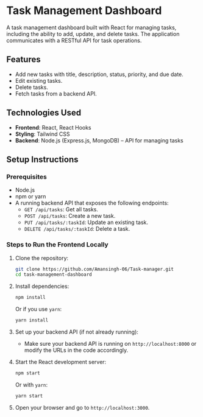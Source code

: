 # Task Management Dashboard

A task management dashboard built with React for managing tasks, including the ability to add, update, and delete tasks. The application communicates with a RESTful API for task operations.

## Features

- Add new tasks with title, description, status, priority, and due date.
- Edit existing tasks.
- Delete tasks.
- Fetch tasks from a backend API.

## Technologies Used

- **Frontend**: React, React Hooks
- **Styling**: Tailwind CSS
- **Backend**: Node.js (Express.js, MongoDB) – API for managing tasks

## Setup Instructions

### Prerequisites

- Node.js
- npm or yarn
- A running backend API that exposes the following endpoints:
  - `GET /api/tasks`: Get all tasks.
  - `POST /api/tasks`: Create a new task.
  - `PUT /api/tasks/:taskId`: Update an existing task.
  - `DELETE /api/tasks/:taskId`: Delete a task.

### Steps to Run the Frontend Locally

1. Clone the repository:
    ```bash
    git clone https://github.com/Amansingh-06/Task-manager.git
    cd task-management-dashboard
    ```

2. Install dependencies:
    ```bash
    npm install
    ```
   Or if you use `yarn`:
    ```bash
    yarn install
    ```

3. Set up your backend API (if not already running):
    - Make sure your backend API is running on `http://localhost:8000` or modify the URLs in the code accordingly.

4. Start the React development server:
    ```bash
    npm start
    ```
   Or with `yarn`:
    ```bash
    yarn start
    ```

5. Open your browser and go to `http://localhost:3000`.


